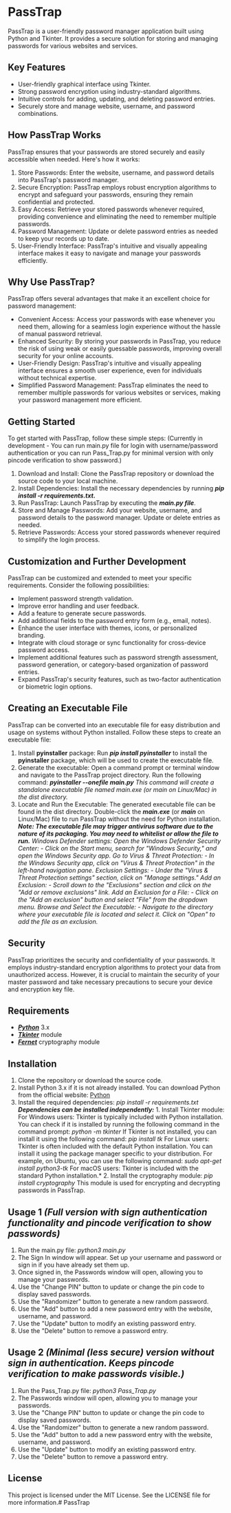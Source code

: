 # PassTrap

PassTrap is a user-friendly password manager application built using Python and Tkinter. It provides a secure solution for storing and managing passwords for various websites and services.

## Key Features

- User-friendly graphical interface using Tkinter.
- Strong password encryption using industry-standard algorithms.
- Intuitive controls for adding, updating, and deleting password entries.
- Securely store and manage website, username, and password combinations.
<!-- - Requires user authentication to access the password manager. -->
## How PassTrap Works

PassTrap ensures that your passwords are stored securely and easily accessible when needed. Here's how it works:

1. Store Passwords: Enter the website, username, and password details into PassTrap's password manager.
2. Secure Encryption: PassTrap employs robust encryption algorithms to encrypt and safeguard your passwords, ensuring they remain confidential and protected.
3. Easy Access: Retrieve your stored passwords whenever required, providing convenience and eliminating the need to remember multiple passwords.
4. Password Management: Update or delete password entries as needed to keep your records up to date.
5. User-Friendly Interface: PassTrap's intuitive and visually appealing interface makes it easy to navigate and manage your passwords efficiently.

## Why Use PassTrap?

PassTrap offers several advantages that make it an excellent choice for password management:

- Convenient Access: Access your passwords with ease whenever you need them, allowing for a seamless login experience without the hassle of manual password retrieval.
- Enhanced Security: By storing your passwords in PassTrap, you reduce the risk of using weak or easily guessable passwords, improving overall security for your online accounts.
- User-Friendly Design: PassTrap's intuitive and visually appealing interface ensures a smooth user experience, even for individuals without technical expertise.
- Simplified Password Management: PassTrap eliminates the need to remember multiple passwords for various websites or services, making your password management more efficient.

## Getting Started

To get started with PassTrap, follow these simple steps:
(Currently in development - You can run main.py file for login with username/password authentication or you can run Pass_Trap.py for minimal version with only pincode verification to show password.)

1. Download and Install: Clone the PassTrap repository or download the source code to your local machine.
2. Install Dependencies: Install the necessary dependencies by running
        ***pip install -r requirements.txt.***
3. Run PassTrap: Launch PassTrap by executing the
        ***main.py file***.
4. Store and Manage Passwords: Add your website, username, and password details to the password manager. Update or delete entries as needed.
5. Retrieve Passwords: Access your stored passwords whenever required to simplify the login process.

## Customization and Further Development

PassTrap can be customized and extended to meet your specific requirements. Consider the following possibilities:

- Implement password strength validation.
- Improve error handling and user feedback.
- Add a feature to generate secure passwords.
- Add additional fields to the password entry form (e.g., email, notes).
- Enhance the user interface with themes, icons, or personalized branding.
- Integrate with cloud storage or sync functionality for cross-device password access.
- Implement additional features such as password strength assessment, password generation, or category-based organization of password entries.
- Expand PassTrap's security features, such as two-factor authentication or biometric login options.

## Creating an Executable File

PassTrap can be converted into an executable file for easy distribution and usage on systems without Python installed. Follow these steps to create an executable file:

1. Install **pyinstaller** package: Run ***pip install pyinstaller*** to install the **pyinstaller** package, which will be used to create the executable file.
2. Generate the executable: Open a command prompt or terminal window and navigate to the PassTrap project directory. Run the following command:
        ***pyinstaller --onefile main.py***
        *This command will create a standalone executable file named main.exe (or main on Linux/Mac) in the dist directory.*
3. Locate and Run the Executable: The generated executable file can be found in the dist directory. Double-click the ***main.exe*** (or ***main*** on Linux/Mac) file to run PassTrap without the need for Python installation.
***Note: The executable file may trigger antivirus software due to the nature of its packaging. You may need to whitelist or allow the file to run.***
        *Windows Defender settings:*
        *Open the Windows Defender Security Center:*
        - *Click on the Start menu, search for "Windows Security," and open the Windows Security app.*
        *Go to Virus & Threat Protection:*
        - *In the Windows Security app, click on "Virus & Threat Protection" in the left-hand navigation pane.*
        *Exclusion Settings:*
        - *Under the "Virus & Threat Protection settings" section, click on "Manage settings."*
        *Add an Exclusion:*
        - *Scroll down to the "Exclusions" section and click on the "Add or remove exclusions" link.*
        *Add an Exclusion for a File:*
        - *Click on the "Add an exclusion" button and select "File" from the dropdown menu.*
        *Browse and Select the Executable:*
        - *Navigate to the directory where your executable file is located and select it. Click on "Open" to add the file as an exclusion.*

## Security

PassTrap prioritizes the security and confidentiality of your passwords. It employs industry-standard encryption algorithms to protect your data from unauthorized access. However, it is crucial to maintain the security of your master password and take necessary precautions to secure your device and encryption key file.

## Requirements

- [***Python***](https://www.python.org/) 3.x
- [***Tkinter***](https://docs.python.org/3/library/tkinter.html) module
- [***Fernet***](https://cryptography.io/en/latest/fernet/) cryptography module

## Installation

1. Clone the repository or download the source code.
2. Install Python 3.x if it is not already installed. You can download Python from the official website: [Python](https://www.python.org/downloads/)
3. Install the required dependencies:
        *pip install -r requirements.txt*
***Dependencies can be installed independently:***
        1. Install Tkinter module:
        For Windows users: Tkinter is typically included with Python installation. You can check if it is installed by running the following command in the command prompt:
                *python -m tkinter*
        If Tkinter is not installed, you can install it using the following command:
                *pip install tk*
        For Linux users: Tkinter is often included with the default Python installation. You can install it using the package manager specific to your distribution. For example, on Ubuntu, you can use the following command:
                *sudo apt-get install python3-tk*
        For macOS users: Tkinter is included with the standard Python installation.*
        2. Install the cryptography module:
                *pip install cryptography*
        This module is used for encrypting and decrypting passwords in PassTrap.

## Usage 1 *(Full version with sign authentication functionality and pincode verification to show passwords)*

1. Run the main.py file:
        *python3 main.py*
2. The Sign In window will appear. Set up your username and password or sign in if you have already set them up.
3. Once signed in, the Passwords window will open, allowing you to manage your passwords.
4. Use the "Change PIN" button to update or change the pin code to display saved passwords.
5. Use the "Randomizer" button to generate a new random password.
6. Use the "Add" button to add a new password entry with the website, username, and password.
7. Use the "Update" button to modify an existing password entry.
8. Use the "Delete" button to remove a password entry.

## Usage 2 *(Minimal (less secure) version without sign in authentication. Keeps pincode verification to make passwords visible.)*

1. Run the Pass_Trap.py file:
        *python3 Pass_Trap.py*
2. The Passwords window will open, allowing you to manage your passwords.
3. Use the "Change PIN" button to update or change the pin code to display saved passwords.
4. Use the "Randomizer" button to generate a new random password.
5. Use the "Add" button to add a new password entry with the website, username, and password.
6. Use the "Update" button to modify an existing password entry.
7. Use the "Delete" button to remove a password entry.

## License

This project is licensed under the MIT License. See the LICENSE file for more information.# PassTrap
